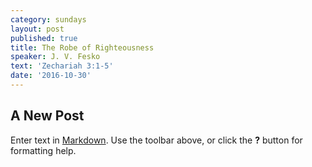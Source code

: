 ```yaml
---
category: sundays
layout: post
published: true
title: The Robe of Righteousness
speaker: J. V. Fesko
text: 'Zechariah 3:1-5'
date: '2016-10-30'
---
```

## A New Post

Enter text in [Markdown](http://daringfireball.net/projects/markdown/). Use the toolbar above, or click the **?** button for formatting help.
